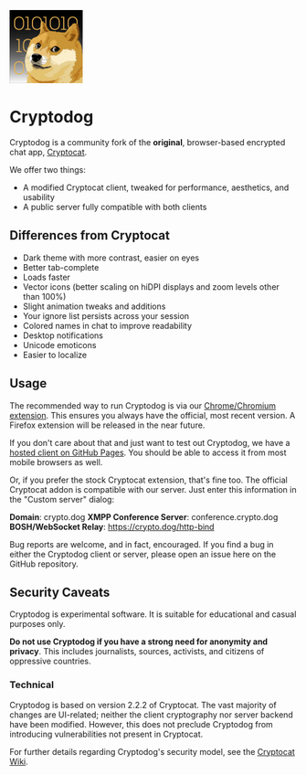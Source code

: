 ![Cryptodog](https://raw.githubusercontent.com/Cryptodog/cryptodog/master/img/logo-128.png)

# Cryptodog

Cryptodog is a community fork of the **original**, browser-based encrypted chat app, [Cryptocat](https://web.archive.org/web/20151217150336/https://crypto.cat/).

We offer two things:

* A modified Cryptocat client, tweaked for performance, aesthetics, and usability
* A public server fully compatible with both clients

## Differences from Cryptocat

* Dark theme with more contrast, easier on eyes
* Better tab-complete
* Loads faster
* Vector icons (better scaling on hiDPI displays and zoom levels other than 100%)
* Slight animation tweaks and additions
* Your ignore list persists across your session
* Colored names in chat to improve readability
* Desktop notifications
* Unicode emoticons
* Easier to localize

## Usage

The recommended way to run Cryptodog is via our [Chrome/Chromium extension](https://chrome.google.com/webstore/detail/cryptodog/blnkmmamdbladdaaddkjbecbphngeiec). This ensures you always have the official, most recent version. A Firefox extension will be released in the near future.

If you don't care about that and just want to test out Cryptodog, we have a [hosted client on GitHub Pages](https://cryptodog.github.io). You should be able to access it from most mobile browsers as well.

Or, if you prefer the stock Cryptocat extension, that's fine too. The official Cryptocat addon is compatible with our server. Just enter this information in the "Custom server" dialog:

**Domain**: crypto.dog
**XMPP Conference Server**: conference.crypto.dog
**BOSH/WebSocket Relay**: https://crypto.dog/http-bind

Bug reports are welcome, and in fact, encouraged. If you find a bug in either the Cryptodog client or server, please open an issue here on the GitHub repository.

## Security Caveats

Cryptodog is experimental software. It is suitable for educational and casual purposes only.

**Do not use Cryptodog if you have a strong need for anonymity and privacy**. This includes journalists, sources, activists, and citizens of oppressive countries.

### Technical

Cryptodog is based on version 2.2.2 of Cryptocat. The vast majority of changes are UI-related; neither the client cryptography nor server backend have been modified. However, this does not preclude Cryptodog from introducing vulnerabilities not present in Cryptocat.

For further details regarding Cryptodog's security model, see the [Cryptocat Wiki](https://web.archive.org/web/20160216105404/https://github.com/cryptocat/cryptocat/wiki).
